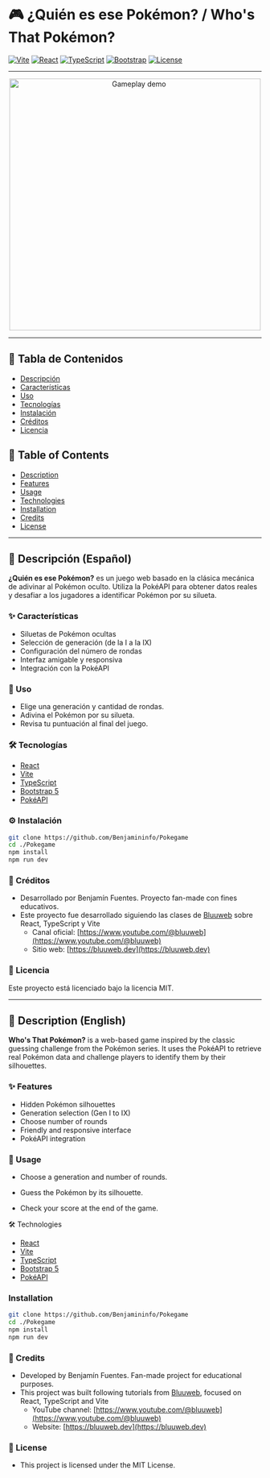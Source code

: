 # 🎮 ¿Quién es ese Pokémon? / Who's That Pokémon?

[![Vite](https://img.shields.io/badge/built%20with-Vite-646CFF?logo=vite)](https://vitejs.dev/)
[![React](https://img.shields.io/badge/React-20232A?logo=react&logoColor=61DAFB)](https://react.dev/)
[![TypeScript](https://img.shields.io/badge/TypeScript-3178C6?logo=typescript&logoColor=white)](https://www.typescriptlang.org/)
[![Bootstrap](https://img.shields.io/badge/Bootstrap-7952B3?logo=bootstrap&logoColor=white)](https://getbootstrap.com/)
[![License](https://img.shields.io/github/license/Benjamininfo/Pokegame)](./LICENSE)

---

<div align="center">
  <img src="https://media4.giphy.com/media/v1.Y2lkPTc5MGI3NjExano5cWQyaW96djl5aWUxbXc3bTVnOXpwMHcxN3JqdXh5YWI1YW9ibiZlcD12MV9pbnRlcm5hbF9naWZfYnlfaWQmY3Q9Zw/DRfu7BT8ZK1uo/giphy.gif" alt="Gameplay demo" width="500" />
</div>

---

## 📌 Tabla de Contenidos

- [Descripción](#descripción)
- [Características](#características)
- [Uso](#uso)
- [Tecnologías](#tecnologías)
- [Instalación](#instalación)
- [Créditos](#créditos)
- [Licencia](#licencia)

## 📌 Table of Contents

- [Description](#description)
- [Features](#features)
- [Usage](#usage)
- [Technologies](#technologies)
- [Installation](#installation)
- [Credits](#credits)
- [License](#license)

---

<a name="descripción"></a>
## 📖 Descripción (Español)

**¿Quién es ese Pokémon?** es un juego web basado en la clásica mecánica de adivinar al Pokémon oculto. Utiliza la PokéAPI para obtener datos reales y desafiar a los jugadores a identificar Pokémon por su silueta.

<a name="Características"></a>
### ✨ Características

- Siluetas de Pokémon ocultas
- Selección de generación (de la I a la IX)
- Configuración del número de rondas
- Interfaz amigable y responsiva
- Integración con la PokéAPI

<a name="Uso"></a>
### 🚀 Uso

- Elige una generación y cantidad de rondas.
- Adivina el Pokémon por su silueta.
- Revisa tu puntuación al final del juego.

<a name="Tecnologías"></a>
### 🛠️ Tecnologías

- [React]("https://es.react.dev/")
- [Vite]("https://vite.dev/")
- [TypeScript]("https://www.typescriptlang.org/")
- [Bootstrap 5]("https://getbootstrap.com/")
- [PokéAPI]("https://pokeapi.co/")

<a name="Instalación"></a>
### ⚙️ Instalación

```bash
git clone https://github.com/Benjamininfo/Pokegame
cd ./Pokegame
npm install
npm run dev
```

<a name="Créditos"></a>
### 👤 Créditos

- Desarrollado por Benjamín Fuentes.
  Proyecto fan-made con fines educativos.
- Este proyecto fue desarrollado siguiendo las clases de [Bluuweb](https://www.youtube.com/@bluuweb) sobre React, TypeScript y Vite
  - Canal oficial: [https://www.youtube.com/@bluuweb](https://www.youtube.com/@bluuweb)
  - Sitio web: [https://bluuweb.dev](https://bluuweb.dev)

<a name="Licencia"></a>
### 📄 Licencia

Este proyecto está licenciado bajo la licencia MIT.

---

<a name="Description"></a>
## 📖 Description (English)

**Who's That Pokémon?** is a web-based game inspired by the classic guessing challenge from the Pokémon series. It uses the PokéAPI to retrieve real Pokémon data and challenge players to identify them by their silhouettes.

<a name="Features"></a>
### ✨ Features

- Hidden Pokémon silhouettes
- Generation selection (Gen I to IX)
- Choose number of rounds
- Friendly and responsive interface
- PokéAPI integration

<a name="Usage"></a>
### 🚀 Usage

- Choose a generation and number of rounds.

- Guess the Pokémon by its silhouette.

- Check your score at the end of the game.

<a name="Technologies"></a>
🛠️ Technologies

- [React]("https://es.react.dev/")
- [Vite]("https://vite.dev/")
- [TypeScript]("https://www.typescriptlang.org/")
- [Bootstrap 5]("https://getbootstrap.com/")
- [PokéAPI]("https://pokeapi.co/")

<a name="Installation"></a>
### Installation

```bash
git clone https://github.com/Benjamininfo/Pokegame
cd ./Pokegame
npm install
npm run dev
```
<a name="Credits"></a>
### 👤 Credits

- Developed by Benjamín Fuentes.
  Fan-made project for educational purposes.
- This project was built following tutorials from [Bluuweb](https://www.youtube.com/@bluuweb), focused on React, TypeScript and Vite
  - YouTube channel: [https://www.youtube.com/@bluuweb](https://www.youtube.com/@bluuweb)
  - Website: [https://bluuweb.dev](https://bluuweb.dev)

<a name="License"></a>
### 📄 License

- This project is licensed under the MIT License.
